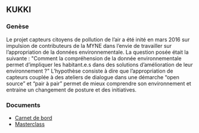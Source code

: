 ## KUKKI

### Genèse 
Le projet capteurs citoyens de pollution de l’air a été inité en mars 2016 sur impulsion de contributeurs de la MYNE dans l’envie de travailler sur l’appropriation de la données environnementale. La question posée était la suivante : "Comment la compréhension de la donnée environnementale permet d’impliquer les habitant.e.s dans des solutions d’amélioration de leur environnement ?" L’hypothèse consiste à dire que l’appropriation de capteurs couplée à des ateliers de dialogue dans une démarche “open source” et “pair à pair” permet de mieux comprendre son environnement et entraine un changement de posture et des initiatives.

### Documents

* [Carnet de bord](https://pad.lamyne.org/s/ByoigRoH-)
* [Masterclass](https://pad.lamyne.org/s/BkVyZ4RNf)
